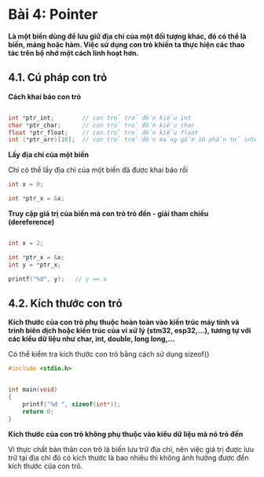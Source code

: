 # Bài 4: Pointer
**Là một biến dùng để lưu giữ địa chỉ của một đối tượng khác, đó có thể là biến, mảng hoặc hàm. Việc sử dụng con trỏ khiến ta thực hiện các thao tác trên bộ nhớ một cách linh hoạt hơn.**

## 4.1. Cú pháp con trỏ

__Cách khai báo con trỏ__

```c

int *ptr_int;        // con trỏ trỏ đến kiểu int 
char *ptr_char;      // con trỏ trỏ đến kiểu char
float *ptr_float;    // con trỏ trỏ đến kiểu float
int (*ptr_arr)[10];  // con trỏ trỏ đến mảng gồm 10 phần tử integer
```

__Lấy địa chỉ của một biến__

 Chỉ có thể lấy địa chỉ của một biến đã được khai báo rồi

```c
int x = 0;

int *ptr_x = &x;

```

__Truy cập giá trị của biến mà con trỏ trỏ đến - giải tham chiếu (dereference)__

```c

int x = 2;

int *ptr_x = &x;
int y = *ptr_x;

printf("%d", y);   // y == x

```

## 4.2. Kích thước con trỏ

__Kích thước của con trỏ phụ thuộc hoàn toàn vào kiến trúc máy tính và trình biên dịch hoặc kiến trúc của vi xử lý (stm32, esp32,...), tương tự với các kiểu dữ liệu như char, int, double, long long,...__
 
 Có thể kiểm tra kích thước con trỏ bằng cách sử dụng sizeof()

```c
#include <stdio.h>


int main(void)
{
    printf("%d ", sizeof(int*));
    return 0;
}

```
__Kích thước của con trỏ không phụ thuộc vào kiểu dữ liệu mà nó trỏ đến__

 Vì thực chất bản thân con trỏ là biến lưu trữ địa chỉ, nên việc giá trị được lưu trữ tại địa chỉ đó có kích thước là bao nhiêu thì không ảnh hưởng được đến kích thước của con trỏ. 

